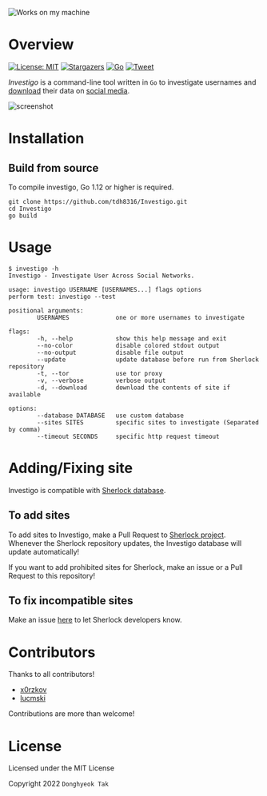 ![Works on my machine](https://img.shields.io/badge/works-on%20my%20machine-green)

# Overview

[![License: MIT](https://img.shields.io/badge/License-MIT-green.svg)](https://opensource.org/licenses/MIT)
[![Stargazers](https://img.shields.io/github/stars/tdh8316/Investigo.svg)](https://github.com/tdh8316/Investigo/stargazers)
[![Go](https://img.shields.io/badge/Go-%3E%3D1.12-blue.svg)](https://github.com/tdh8316/Investigo)
[![Tweet](https://img.shields.io/twitter/url/https/github.com/tdh8316/Investigo.svg?style=social)](https://twitter.com/intent/tweet?text=WoW:&url=https%3A%2F%2Fgithub.com%2Ftdh8316%2FInvestigo)

*Investigo* is a command-line tool written in `Go` to investigate usernames and [download](https://github.com/tdh8316/Investigo/tree/master/downloader) their data on [social media](./sites.md).

![screenshot](./docs/GIF.gif)

# Installation

## Build from source

To compile investigo, Go 1.12 or higher is required.

```text
git clone https://github.com/tdh8316/Investigo.git
cd Investigo
go build
```

# Usage

```text
$ investigo -h
Investigo - Investigate User Across Social Networks.

usage: investigo USERNAME [USERNAMES...] flags options
perform test: investigo --test

positional arguments:
        USERNAMES             one or more usernames to investigate

flags:
        -h, --help            show this help message and exit
        --no-color            disable colored stdout output
        --no-output           disable file output
        --update              update database before run from Sherlock repository
        -t, --tor             use tor proxy
        -v, --verbose         verbose output
        -d, --download        download the contents of site if available

options:
        --database DATABASE   use custom database
        --sites SITES         specific sites to investigate (Separated by comma)
        --timeout SECONDS     specific http request timeout
```

# Adding/Fixing site

Investigo is compatible with [Sherlock database](https://github.com/sherlock-project/sherlock).

## To add sites

To add sites to Investigo, make a Pull Request to [Sherlock project](https://github.com/sherlock-project/sherlock). Whenever the Sherlock repository updates, the Investigo database will update automatically!

If you want to add prohibited sites for Sherlock, make an issue or a Pull Request to this repository!

## To fix incompatible sites

Make an issue [here](https://github.com/sherlock-project/sherlock/issues) to let Sherlock developers know.

# Contributors

Thanks to all contributors!

- [x0rzkov](https://github.com/x0rzkov)
- [lucmski](https://github.com/lucmski)

Contributions are more than welcome!

# License

Licensed under the MIT License

Copyright 2022 `Donghyeok Tak`
